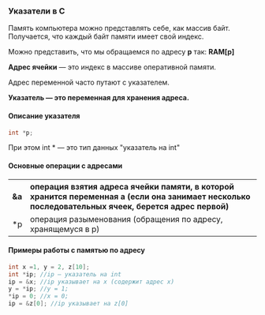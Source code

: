 ### Указатели в С ###

Память компьютера можно представлять себе, как массив байт. Получается, что каждый байт памяти имеет свой индекс.

Можно представить, что мы обращаемся по адресу **p** так: **RAM[p]**

**Адрес ячейки** — это индекс в массиве оперативной памяти.

Адрес переменной часто путают с указателем.

**Указатель — это переменная для хранения адреса.**

#### Описание указателя ####
```c
int *p;
```

При этом int * — это тип данных "указатель на int"

#### Основные операции с адресами ####
<table>
    <tr>
        <th>&a</th>
        <th align="left">операция взятия адреса ячейки памяти, в которой хранится переменная a (если она занимает несколько 
        последовательных ячеек, берется адрес первой)</th>
    </tr>
    <tr>
        <td>*p</td>
        <td align="left">операция разыменования (обращения по адресу, хранящемуся в p)</td>
    </tr>
</table>

#### Примеры работы с памятью по адресу ####
```c
int x =1, y = 2, z[10];
int *ip; //ip – указатель на int 
ip = &x; //ip указывает на х (содержит адрес x) 
y = *ip; //y = 1; 
*ip = 0; //x = 0; 
ip = &z[0]; //ip указывает на z[0]
```
